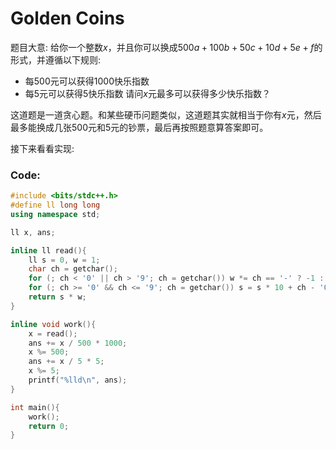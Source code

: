 # Golden Coins

题目大意:
给你一个整数$x$，并且你可以换成$500a+100b+50c+10d+5e+f$的形式，并遵循以下规则:
- 每$500$元可以获得$1000$快乐指数
- 每$5$元可以获得$5$快乐指数
请问$x$元最多可以获得多少快乐指数？

这道题是一道贪心题。和某些硬币问题类似，这道题其实就相当于你有$x$元，然后最多能换成几张$500$元和$5$元的钞票，最后再按照题意算答案即可。

接下来看看实现:
### Code:
```cpp
#include <bits/stdc++.h>
#define ll long long
using namespace std;

ll x, ans;

inline ll read(){															//快读
	ll s = 0, w = 1;
	char ch = getchar();
	for (; ch < '0' || ch > '9'; ch = getchar()) w *= ch == '-' ? -1 : 1;
	for (; ch >= '0' && ch <= '9'; ch = getchar()) s = s * 10 + ch - '0';
	return s * w;
}

inline void work(){
	x = read();																//输入整数x
	ans += x / 500 * 1000;													//见分析
	x %= 500;																//见分析
	ans += x / 5 * 5;														//见分析
	x %= 5;																	//见分析
	printf("%lld\n", ans);													//输出答案
}

int main(){
	work();
	return 0;
}